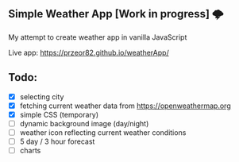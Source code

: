 ## Simple Weather App [Work in progress] 🌩️

My attempt to create weather app in vanilla JavaScript

Live app: https://przeor82.github.io/weatherApp/

## Todo:

- [x] selecting city
- [x] fetching current weather data from https://openweathermap.org
- [x] simple CSS (temporary)
- [ ] dynamic background image (day/night)
- [ ] weather icon reflecting current weather conditions
- [ ] 5 day / 3 hour forecast
- [ ] charts
